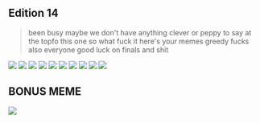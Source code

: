 ## Edition 14
>been busy maybe we don't have anything clever or peppy to say at the topfo this one so what fuck it here's your memes greedy fucks
> also everyone good luck on finals and shit

![](/assets/14/1.jpg)
![](/assets/14/2.png)
![](/assets/14/3.png)
![](/assets/14/4.png)
![](/assets/14/5.png)
![](/assets/14/6.png)
![](/assets/14/7.png)
![](/assets/14/8.png)
![](/assets/14/9.png)
![](/assets/14/10.png)
## BONUS MEME
![](/assets/14/11.png)
